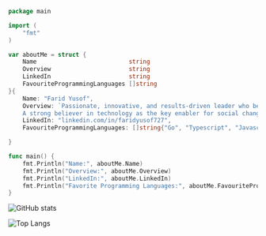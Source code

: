 ```go
package main

import (
	"fmt"
)

var aboutMe = struct {
	Name                          string
	Overview                      string
	LinkedIn                      string
	FavouriteProgrammingLanguages []string
}{
	Name: "Farid Yusof",
	Overview: `Passionate, innovative, and results-driven leader who believes in continuous learning.
	A strong believer in technology as the key enabler for social change.`,
	LinkedIn: "linkedin.com/in/faridyusof727",
	FavouriteProgrammingLanguages: []string{"Go", "Typescript", "Javascript", "PHP"},

}

func main() {
	fmt.Println("Name:", aboutMe.Name)
	fmt.Println("Overview:", aboutMe.Overview)
	fmt.Println("LinkedIn:", aboutMe.LinkedIn)
	fmt.Println("Favorite Programming Languages:", aboutMe.FavouriteProgrammingLanguages)
}
```

![GitHub stats](https://github-readme-stats-x6s6.vercel.app/api?username=faridyusof727&show_icons=true&theme=transparent)

![Top Langs](https://github-readme-stats-x6s6.vercel.app/api/top-langs/?username=faridyusof727&hide=dart,css,html)
